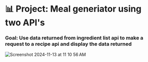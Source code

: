 # 📊 Project: Meal generiator using two API's

### Goal: Use data returned from ingredient list api to make a request to a recipe api and display the data returned


![Screenshot 2024-11-13 at 11 10 56 AM](https://github.com/user-attachments/assets/0d3d88e8-9723-47e6-9840-98a36eee2a64)
